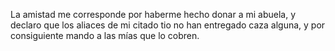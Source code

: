 La amistad me corresponde por haberme hecho donar a mi abuela, y declaro que los aliaces de mi citado tio no han entregado caza alguna, y por consiguiente mando a las mías que lo cobren.